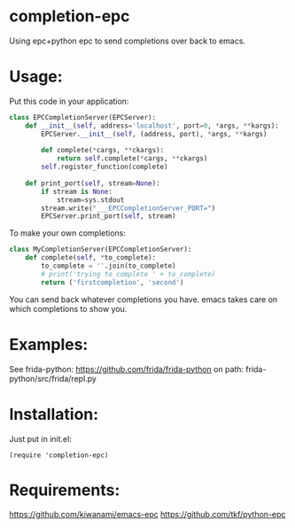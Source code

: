 # completion-epc
Using epc+python epc to send completions over back to emacs.

# Usage:

Put this code in your application:
```python
class EPCCompletionServer(EPCServer):
    def __init__(self, address='localhost', port=0, *args, **kargs):
        EPCServer.__init__(self, (address, port), *args, **kargs)
                
        def complete(*cargs, **ckargs):
            return self.complete(*cargs, **ckargs)
        self.register_function(complete)
                
    def print_port(self, stream=None):
        if stream is None:
            stream=sys.stdout
        stream.write("___EPCCompletionServer_PORT=")
        EPCServer.print_port(self, stream)
```

To make your own completions:
```python
class MyCompletionServer(EPCCompletionServer):
    def complete(self, *to_complete):
        to_complete = ''.join(to_complete)
        # print('trying to complete ' + to_complete)
        return ('firstcompletion', 'second')
```

You can send back whatever completions you have. emacs takes care on which completions to show you.

# Examples:
See frida-python:
https://github.com/frida/frida-python
on path:
frida-python/src/frida/repl.py

# Installation:
Just put in init.el:
```elisp
(require 'completion-epc)
```

# Requirements:
https://github.com/kiwanami/emacs-epc
https://github.com/tkf/python-epc
